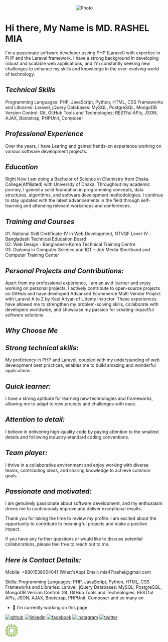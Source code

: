 <div style="text-align:center;">
<img width="100%" height="300px" src="https://photos.app.goo.gl/ipHw15Jq41rCY14R9" alt="Photo" border="0">
</div>

<h1>Hi there, My Name is MD. RASHEL MIA</h1>
I'm a passionate software developer useing PHP (Laravel) with expertise in PHP and the Laravel framework. I have a strong background in developing robust and scalable web applications, and I'm constantly seeking new challenges to enhance my skills and knowledge in the ever-evolving world of technology.

<h2> <i>Technical Skills</i></h2>

Programming Languages: PHP, JavaScript, Python, HTML, CSS
Frameworks and Libraries: Laravel, jQuery
Databases: MySQL, PostgreSQL, MongoDB
Version Control: Git, GitHub
Tools and Technologies: RESTful APIs, JSON, AJAX, Bootstrap, PHPUnit, Composer

<h2> <i>Professional Experience</i></h2>

Over the years, I have Learing and  gained hands-on experience working on various software development projects.

<h2> <i>Education</i></h2>
Right Now I am doing  a Bachelor of Science in Chemistry from Dhaka College(Affiliated) with University of Dhaka. Throughout my academic journey, I gained a solid foundation in programming concepts, data structures, algorithms, and software development methodologies. I continue to stay updated with the latest advancements in the field through self-learning and attending relevant workshops and conferences.

<h2> <i>Training and Courses</i></h2>
01. National Skill Certificate-IV in Web Development, NTVQF Level-IV -Bangladesh Technical Education Board <br/>
02. Web Design - Bangladesh-Korea Technical Training Centre <br/>
03. Diploma in Computer Science and ICT - Job Media Shorthand and Computer Training Center

<h2> <i>Personal Projects and Contributions:</i></h2>
Apart from my professional experience, I am an avid learner and enjoy working on personal projects. I actively contribute to open-source projects on GitHub and have developed Advanced Ecommerce Multi Vendor Project  with Laravel A to Z by Kazi Ariyan of Udemy Instrctor. 
These experiences have allowed me to strengthen my problem-solving skills, collaborate with developers worldwide, and showcase my passion for creating impactful software solutions.


<h2> <i>Why Choose Me</i></h2>
<h2> <i>Strong technical skills: </i></h2>
My proficiency in PHP and Laravel, coupled with my understanding of web development best practices, enables me to build amazing and wonderful applications.

<h2> <i>Quick learner: </i></h2>
I have a strong aptitude for learning new technologies and frameworks, allowing me to adapt to new projects and challenges with ease.


<h2> <i>Attention to detail: </i></h2>
I believe in delivering high-quality code by paying attention to the smallest details and following industry-standard coding conventions.


<h2> <i>Team player: </i></h2>
I thrive in a collaborative environment and enjoy working with diverse teams, contributing ideas, and sharing knowledge to achieve common goals.


<h2> <i>Passionate and motivated: </i></h2>
I am genuinely passionate about software development, and my enthusiasm drives me to continuously improve and deliver exceptional results.

Thank you for taking the time to review my profile. I am excited about the opportunity to contribute to meaningful projects and make a positive impact. 

If you have any further questions or would like to discuss potential collaborations, please feel free to reach out to me.
<h2> <i>Here is Contact Details: </i></h2>
Mobile: +8801538054041 (What'sApp)
Email: mia47rashel@gmail.com


Skills: Programming Languages: PHP, JavaScript, Python, HTML, CSS Frameworks and Libraries: Laravel, jQuery Databases: MySQL, PostgreSQL, MongoDB Version Control: Git, GitHub Tools and Technologies: RESTful APIs, JSON, AJAX, Bootstrap, PHPUnit, Composer and so many on.

- 🔭 I’m currently working on this page. 


[<img src='https://cdn.jsdelivr.net/npm/simple-icons@3.0.1/icons/github.svg' alt='github' height='40'>](https://github.com/https://github.com/MDRASHELMIA)  [<img src='https://cdn.jsdelivr.net/npm/simple-icons@3.0.1/icons/linkedin.svg' alt='linkedin' height='40'>](https://www.linkedin.com/in/https://www.linkedin.com/in/mdargentum/)  [<img src='https://cdn.jsdelivr.net/npm/simple-icons@3.0.1/icons/facebook.svg' alt='facebook' height='40'>](https://www.facebook.com/https://www.facebook.com/profile.php?id=100074386690728)  [<img src='https://cdn.jsdelivr.net/npm/simple-icons@3.0.1/icons/instagram.svg' alt='instagram' height='40'>](https://www.instagram.com/https://instagram.com/mdargentum?igshid=ZDc4ODBmNjlmNQ==/)  [<img src='https://cdn.jsdelivr.net/npm/simple-icons@3.0.1/icons/twitter.svg' alt='twitter' height='40'>](https://twitter.com/https://twitter.com/MdArgentum?t=DnFQ2RtgHRVLkr9o5Sk6pA&s=09)  

<a href='https://docs.github.com/en/developers'><img src='https://raw.githubusercontent.com/acervenky/animated-github-badges/master/assets/devbadge.gif' width='40' height='40'></a> 
  


